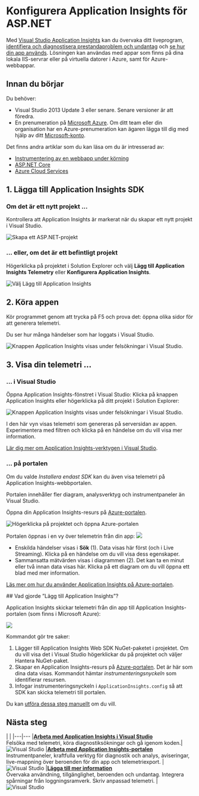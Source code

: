 <properties 
    pageTitle="Konfigurera webbappsanalyser för ASP.NET med Application Insights" 
    description="Konfigurera prestanda-, tillgänglighets- och användningsanalyser för din lokala eller Azure-baserade ASP.NET-webbplats." 
    services="application-insights" 
    documentationCenter=".net"
    authors="alancameronwills" 
    manager="douge"/>

<tags 
    ms.service="application-insights" 
    ms.workload="tbd" 
    ms.tgt_pltfrm="ibiza" 
    ms.devlang="na" 
    ms.topic="get-started-article" 
    ms.date="05/25/2016" 
    ms.author="awills"/>


# Konfigurera Application Insights för ASP.NET

Med [Visual Studio Application Insights](app-insights-overview.md) kan du övervaka ditt liveprogram, [identifiera och diagnostisera prestandaproblem och undantag](app-insights-detect-triage-diagnose.md) och [se hur din app används](app-insights-overview-usage.md).  Lösningen kan användas med appar som finns på dina lokala IIS-servrar eller på virtuella datorer i Azure, samt för Azure-webbappar.


## Innan du börjar

Du behöver:

* Visual Studio 2013 Update 3 eller senare. Senare versioner är att föredra.
* En prenumeration på [Microsoft Azure](http://azure.com). Om ditt team eller din organisation har en Azure-prenumeration kan ägaren lägga till dig med hjälp av ditt [Microsoft-konto](http://live.com). 

Det finns andra artiklar som du kan läsa om du är intresserad av:

* [Instrumentering av en webbapp under körning](app-insights-monitor-performance-live-website-now.md)
* [ASP.NET Core](app-insights-asp-net-core.md)
* [Azure Cloud Services](app-insights-cloudservices.md)

## <a name="ide"></a> 1. Lägga till Application Insights SDK


### Om det är ett nytt projekt …

Kontrollera att Application Insights är markerat när du skapar ett nytt projekt i Visual Studio. 


![Skapa ett ASP.NET-projekt](./media/app-insights-asp-net/appinsights-01-vsnewp1.png)


### … eller, om det är ett befintligt projekt

Högerklicka på projektet i Solution Explorer och välj **Lägg till Application Insights Telemetry** eller **Konfigurera Application Insights**.

![Välj Lägg till Application Insights](./media/app-insights-asp-net/appinsights-03-addExisting.png)




## <a name="run"></a> 2. Köra appen

Kör programmet genom att trycka på F5 och prova det: öppna olika sidor för att generera telemetri.

Du ser hur många händelser som har loggats i Visual Studio. 

![Knappen Application Insights visas under felsökningar i Visual Studio.](./media/app-insights-asp-net/54.png)

## 3. Visa din telemetri …

### … i Visual Studio

Öppna Application Insights-fönstret i Visual Studio: Klicka på knappen Application Insights eller högerklicka på ditt projekt i Solution Explorer:

![Knappen Application Insights visas under felsökningar i Visual Studio.](./media/app-insights-asp-net/55.png)

I den här vyn visas telemetri som genereras på serversidan av appen. Experimentera med filtren och klicka på en händelse om du vill visa mer information.

[Lär dig mer om Application Insights-verktygen i Visual Studio](app-insights-visual-studio.md).

<a name="monitor"></a> 
### … på portalen

Om du valde *Installera endast SDK* kan du även visa telemetri på Application Insights-webbportalen. 

Portalen innehåller fler diagram, analysverktyg och instrumentpaneler än Visual Studio. 


Öppna din Application Insights-resurs på [Azure-portalen](https://portal.azure.com/).

![Högerklicka på projektet och öppna Azure-portalen](./media/app-insights-asp-net/appinsights-04-openPortal.png)

Portalen öppnas i en vy över telemetrin från din app:
![](./media/app-insights-asp-net/66.png)

* Enskilda händelser visas i **Sök** (1). Data visas här först (och i Live Streaming). Klicka på en händelse om du vill visa dess egenskaper. 
* Sammansatta mätvärden visas i diagrammen (2). Det kan ta en minut eller två innan data visas här. Klicka på ett diagram om du vill öppna ett blad med mer information.

[Läs mer om hur du använder Application Insights på Azure-portalen](app-insights-dashboards.md).

##<a name="land"></a> Vad gjorde ”Lägg till Application Insights”?

Application Insights skickar telemetri från din app till Application Insights-portalen (som finns i Microsoft Azure):

![](./media/app-insights-asp-net/01-scheme.png)

Kommandot gör tre saker:

1. Lägger till Application Insights Web SDK NuGet-paketet i projektet. Om du vill visa det i Visual Studio högerklickar du på projektet och väljer Hantera NuGet-paket.
2. Skapar en Application Insights-resurs på [Azure-portalen](https://portal.azure.com/). Det är här som dina data visas. Kommandot hämtar *instrumenteringsnyckeln* som identifierar resursen.
3. Infogar instrumenteringsnyckeln i `ApplicationInsights.config` så att SDK kan skicka telemetri till portalen.

Du kan [utföra dessa steg manuellt](app-insights-asp-net-manual.md) om du vill.


## Nästa steg

| | 
|---|---
|**[Arbeta med Application Insights i Visual Studio](app-insights-visual-studio.md)**<br/>Felsöka med telemetri, köra diagnostiksökningar och gå igenom koden.|![Visual Studio](./media/app-insights-asp-net/61.png)
|**[Arbeta med Application Insights-portalen](app-insights-dashboards.md)**<br/>Instrumentpaneler, kraftfulla verktyg för diagnostik och analys, aviseringar, live-mappning över beroenden för din app och telemetriexport. |![Visual Studio](./media/app-insights-asp-net/62.png)
|**[Lägga till mer information](app-insights-asp-net-more.md)**<br/>Övervaka användning, tillgänglighet, beroenden och undantag. Integrera spårningar från loggningsramverk. Skriv anpassad telemetri. | ![Visual Studio](./media/app-insights-asp-net/64.png)









<!--HONumber=jun16_HO2-->


